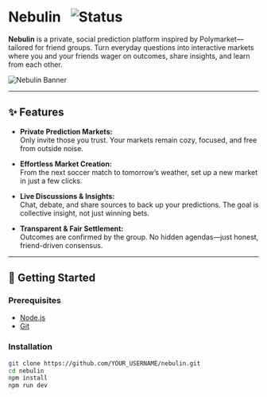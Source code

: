 # Nebulin &nbsp; ![Status](https://img.shields.io/badge/Status-Alpha-blueviolet)

**Nebulin** is a private, social prediction platform inspired by Polymarket—tailored for friend groups. Turn everyday questions into interactive markets where you and your friends wager on outcomes, share insights, and learn from each other.

![Nebulin Banner](https://via.placeholder.com/1200x300.png?text=Your+Nebulin+Banner+Here)

---

## ✨ Features

- **Private Prediction Markets:**  
  Only invite those you trust. Your markets remain cozy, focused, and free from outside noise.

- **Effortless Market Creation:**  
  From the next soccer match to tomorrow’s weather, set up a new market in just a few clicks.

- **Live Discussions & Insights:**  
  Chat, debate, and share sources to back up your predictions. The goal is collective insight, not just winning bets.

- **Transparent & Fair Settlement:**  
  Outcomes are confirmed by the group. No hidden agendas—just honest, friend-driven consensus.

---

## 🚀 Getting Started

### Prerequisites
- [Node.js](https://nodejs.org/)
- [Git](https://git-scm.com/)

### Installation
```bash
git clone https://github.com/YOUR_USERNAME/nebulin.git
cd nebulin
npm install
npm run dev
